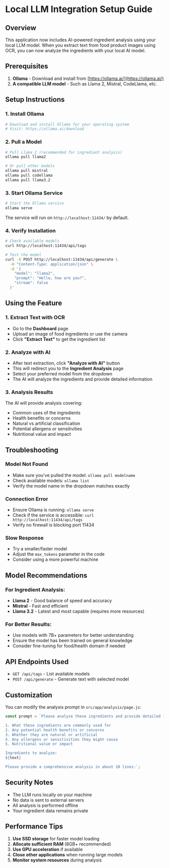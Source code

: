 # Local LLM Integration Setup Guide

## Overview
This application now includes AI-powered ingredient analysis using your local LLM model. When you extract text from food product images using OCR, you can now analyze the ingredients with your local AI model.

## Prerequisites

1. **Ollama** - Download and install from [https://ollama.ai/](https://ollama.ai/)
2. **A compatible LLM model** - Such as Llama 2, Mistral, CodeLlama, etc.

## Setup Instructions

### 1. Install Ollama
```bash
# Download and install Ollama for your operating system
# Visit: https://ollama.ai/download
```

### 2. Pull a Model
```bash
# Pull Llama 2 (recommended for ingredient analysis)
ollama pull llama2

# Or pull other models
ollama pull mistral
ollama pull codellama
ollama pull llama3.2
```

### 3. Start Ollama Service
```bash
# Start the Ollama service
ollama serve
```

The service will run on `http://localhost:11434/` by default.

### 4. Verify Installation
```bash
# Check available models
curl http://localhost:11434/api/tags

# Test the model
curl -X POST http://localhost:11434/api/generate \
  -H "Content-Type: application/json" \
  -d '{
    "model": "llama2",
    "prompt": "Hello, how are you?",
    "stream": false
  }'
```

## Using the Feature

### 1. Extract Text with OCR
- Go to the **Dashboard** page
- Upload an image of food ingredients or use the camera
- Click **"Extract Text"** to get the ingredient list

### 2. Analyze with AI
- After text extraction, click **"Analyze with AI"** button
- This will redirect you to the **Ingredient Analysis** page
- Select your preferred model from the dropdown
- The AI will analyze the ingredients and provide detailed information

### 3. Analysis Results
The AI will provide analysis covering:
- Common uses of the ingredients
- Health benefits or concerns
- Natural vs artificial classification
- Potential allergens or sensitivities
- Nutritional value and impact

## Troubleshooting

### Model Not Found
- Make sure you've pulled the model: `ollama pull modelname`
- Check available models: `ollama list`
- Verify the model name in the dropdown matches exactly

### Connection Error
- Ensure Ollama is running: `ollama serve`
- Check if the service is accessible: `curl http://localhost:11434/api/tags`
- Verify no firewall is blocking port 11434

### Slow Response
- Try a smaller/faster model
- Adjust the `max_tokens` parameter in the code
- Consider using a more powerful machine

## Model Recommendations

### For Ingredient Analysis:
- **Llama 2** - Good balance of speed and accuracy
- **Mistral** - Fast and efficient
- **Llama 3.2** - Latest and most capable (requires more resources)

### For Better Results:
- Use models with 7B+ parameters for better understanding
- Ensure the model has been trained on general knowledge
- Consider fine-tuning for food/health domain if needed

## API Endpoints Used

- `GET /api/tags` - List available models
- `POST /api/generate` - Generate text with selected model

## Customization

You can modify the analysis prompt in `src/app/analysis/page.js`:

```javascript
const prompt = `Please analyze these ingredients and provide detailed information about them in about 10 lines. Focus on:

1. What these ingredients are commonly used for
2. Any potential health benefits or concerns
3. Whether they are natural or artificial
4. Any allergens or sensitivities they might cause
5. Nutritional value or impact

Ingredients to analyze:
${text}

Please provide a comprehensive analysis in about 10 lines:`;
```

## Security Notes

- The LLM runs locally on your machine
- No data is sent to external servers
- All analysis is performed offline
- Your ingredient data remains private

## Performance Tips

1. **Use SSD storage** for faster model loading
2. **Allocate sufficient RAM** (8GB+ recommended)
3. **Use GPU acceleration** if available
4. **Close other applications** when running large models
5. **Monitor system resources** during analysis
